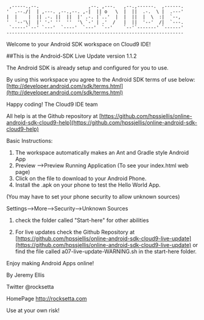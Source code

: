 
     ,-----.,--.                  ,--. ,---.   ,--.,------.  ,------.
    '  .--./|  | ,---. ,--.,--. ,-|  || o   \  |  ||  .-.  \ |  .---'
    |  |    |  || .-. ||  ||  |' .-. |`..'  |  |  ||  |  \  :|  `--, 
    '  '--'\|  |' '-' ''  ''  '\ `-' | .'  /   |  ||  '--'  /|  `---.
     `-----'`--' `---'  `----'  `---'  `--'    `--'`-------' `------'
    ----------------------------------------------------------------- 


Welcome to your Android SDK workspace on Cloud9 IDE!

##This is the Android-SDK Live Update version 1.1.2

The Android SDK is already setup and configured for you to use.

By using this workspace you agree to the Android SDK terms of use below:
[http://developer.android.com/sdk/terms.html](http://developer.android.com/sdk/terms.html)

Happy coding!
The Cloud9 IDE team

All help is at the Github repository at [https://github.com/hpssjellis/online-android-sdk-cloud9-help](https://github.com/hpssjellis/online-android-sdk-cloud9-help)

Basic Instructions:

1. The workspace automatically makes an Ant and Gradle style Android App
1. Preview -->Preview Running Application (To see your index.html web page)
1. Click on the file to download to your Android Phone. 
1. Install the .apk on your phone to test the Hello World App. 

(You may have to set your phone security to allow unknown sources)

Settings-->More-->Security-->Unknown Sources

1. check the folder called "Start-here" for other abilities

1. For live updates check the Github Repository at [https://github.com/hpssjellis/online-android-sdk-cloud9-live-update](https://github.com/hpssjellis/online-android-sdk-cloud9-live-update) or find the file called a07-live-update-WARNING.sh in the start-here folder.

Enjoy making Android Apps online!

By Jeremy Ellis

Twitter @rocksetta

HomePage http://rocksetta.com

Use at your own risk!
